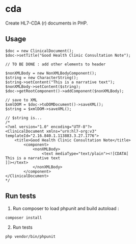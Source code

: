 # cda

Create HL7-CDA (r) documents in PHP.

## Usage

```
$doc = new ClinicalDocument();
$doc->setTitle("Good Health Clinic Consultation Note");

// TO BE DONE : add other elements to header

$nonXMLBody = new NonXMLBodyComponent();
$string = new CharacterString();
$string->setContent("This is a narrative text");
$nonXMLBody->setContent($string);
$doc->getRootComponent()->addComponent($nonXMLBody);

// save to XML
$xmlDOM = $doc->toDOMDocument()->saveXML();
$string = $xmlDOM->saveXML();

// $string is...
/*
<?xml version="1.0" encoding="UTF-8"?>
<ClinicalDocument xmlns="urn:hl7-org:v3" templateId="2.16.840.1.113883.3.27.1776">
	<title>Good Health Clinic Consultation Note</title>
        <component>
            <nonXMLBody>
                <text mediaType="text/plain"><![CDATA[
This is a narrative text
]]></text>
            </nonXMLBody>
        </component>
</ClinicalDocument>
*/
```

## Run tests

1. Run composer to load phpunit and build autoload :

```
composer install
```

2. Run tests

```
php vendor/bin/phpunit
```
